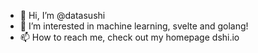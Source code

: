 - 👋 Hi, I’m @datasushi
- 👀 I’m interested in machine learning, svelte and golang!
- 📫 How to reach me, check out my homepage dshi.io

<!---
datasushi/datasushi is a ✨ special ✨ repository because its `README.md` (this file) appears on your GitHub profile.
You can click the Preview link to take a look at your changes.
--->
